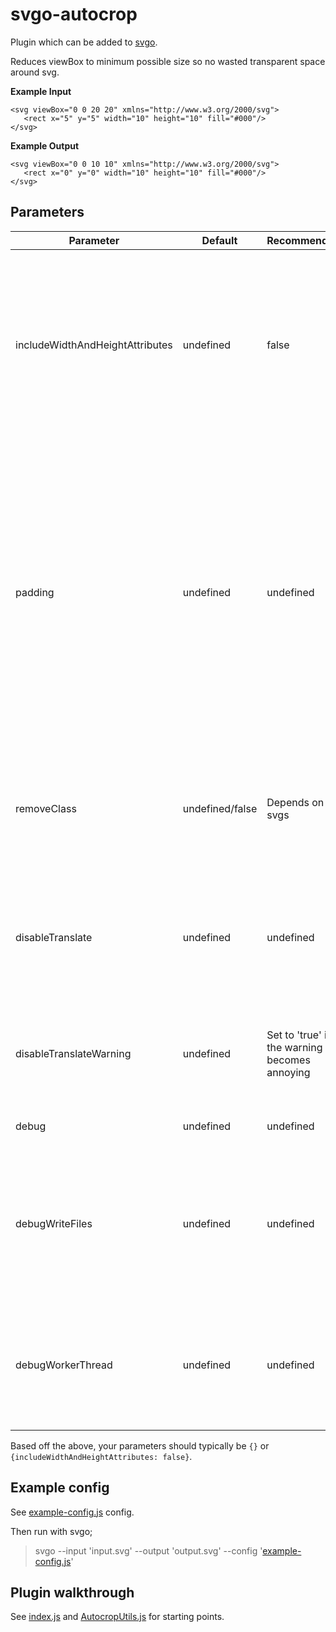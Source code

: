 
# svgo-autocrop

Plugin which can be added to [svgo](https://github.com/svg/svgo).

Reduces viewBox to minimum possible size so no wasted transparent space around svg.

**Example Input**
```
<svg viewBox="0 0 20 20" xmlns="http://www.w3.org/2000/svg">
   <rect x="5" y="5" width="10" height="10" fill="#000"/>
</svg>
```

**Example Output**
```
<svg viewBox="0 0 10 10" xmlns="http://www.w3.org/2000/svg">
   <rect x="0" y="0" width="10" height="10" fill="#000"/>
</svg>
```

## Parameters

| Parameter                       | Default     | Recommended | Description |
| ------------------------------- | ----------- | ----------- | ------------|
| includeWidthAndHeightAttributes | undefined   | false       | If undefined, only updated width/height if SVG already has width/height (this is the default). If true, writes width/height. If false, deletes width/height (which we recommend so your SVG always scales) |
| padding                         | undefined   | undefined   | Either number, object defining {top, bottom, left, right} or function accepting the parameters (viewboxNew, viewbox?, ast?, params?, info?) where viewboxNew should be updated with the required padding. We don't recommend specifying padding on your SVG - padding should be defined in your css. |
| removeClass                     | undefined/false | Depends on svgs | Removes 'class' attribute if encountered. Good for bootstrap svgs which unnecessarily include the svg name in the class. |
| disableTranslate                | undefined   | undefined   | Don't attempt to translate back to (0, 0) if not already (0,0). This can be safely left enabled, but added just in case someone needs it. |
| disableTranslateWarning         | undefined   | Set to 'true' if the warning becomes annoying | Disable warning when translation back to (0, 0) fails. If this warning is annoying you, just set this to true. |
| debug                           | undefined   | undefined   | Log old/new viewbox to console |
| debugWriteFiles                 | undefined   | undefined   | Writes "${srcSvg}.png" and "${srcSvg}.html" file to disk for easier debugging. FYI Setting this to true is an easy way to convert all your SVGs to PNGs. |
| debugWorkerThread               | undefined   | undefined   | Log all worker thread communication. Warning: have to manually terminate terminate application when this is true. |

Based off the above, your parameters should typically be `{}` or `{includeWidthAndHeightAttributes: false}`.

## Example config

See [example-config.js](example-config.js) config.

Then run with svgo;
> svgo --input 'input.svg' --output 'output.svg' --config '[example-config.js](example-config.js)'

## Plugin walkthrough

See [index.js](index.js) and [AutocropUtils.js](lib/AutocropUtils.js) for starting points.
